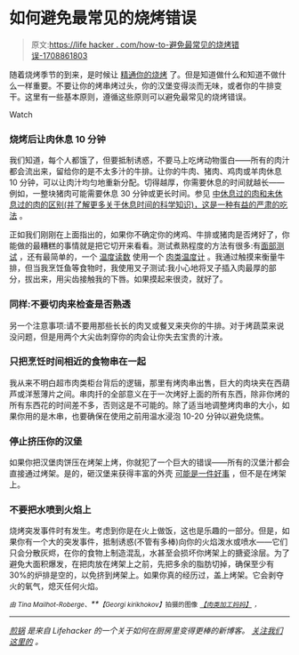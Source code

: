 # 如何避免最常见的烧烤错误

> 原文:[https://life hacker . com/how-to-避免最常见的烧烤错误-1708861803](https://lifehacker.com/how-to-avoid-the-most-common-grilling-mistakes-1708861803)

随着烧烤季节的到来，是时候让 [精通你的烧烤](https://lifehacker.com/know-how-to-cook-anything-on-the-grill-with-this-infogr-1599262922) 了。但是知道做什么和知道不做什么一样重要。不要让你的烤串烤过头，你的汉堡变得淡而无味，或者你的牛排变干。这里有一些基本原则，遵循这些原则可以避免最常见的烧烤错误。

Watch

### **烧烤后让肉休息 10 分钟**

我们知道，每个人都饿了，但要抵制诱惑，不要马上吃烤动物蛋白——所有的肉汁都会流出来，留给你的是不太多汁的牛排。让你的牛肉、猪肉、鸡肉或羊肉休息 10 分钟，可以让肉汁均匀地重新分配。切得越厚，你需要休息的时间就越长——例如，一整块猪肉可能需要休息 30 分钟或更长时间。参见 [中休息过的肉和未休息过的肉的区别(并了解更多关于休息时间的科学知识)，这是一种有益的严肃的吃法](http://www.seriouseats.com/2009/12/how-to-have-juicy-meats-steaks-the-food-lab-the-importance-of-resting-grilling.html) 。

正如我们刚刚在上面指出的，如果你不确定你的烤鸡、牛排或猪肉是否烤好了，你能做的最糟糕的事情就是把它切开来看看。测试煮熟程度的方法有很多:有[面部测试](http://lifehacker.com/check-how-done-your-steaks-are-with-the-face-test-5874801) ，还有最简单的，一个 [温度读数](http://www.foodnetwork.com/recipes/articles/meat-and-poultry-temperature-guide.html) 使用一个 [肉类温度计](http://lifehacker.com/the-thermapen-is-the-last-cooking-thermometer-youll-ev-1470085413) 。我通过触摸来衡量牛排，但当我烹饪鱼等食物时，我使用叉子测试:我小心地将叉子插入肉最厚的部分，拔出来，用尖齿接触我的下唇。如果摸起来很烫，就好了。

### **同样:不要切肉来检查是否熟透**

另一个注意事项:请不要用那些长长的肉叉或餐叉来夹你的牛排。对于烤蔬菜来说没问题，但是用两个大尖齿刺穿你的肉会让你失去宝贵的汁液。

### **只把烹饪时间相近的食物串在一起**

我从来不明白超市肉类柜台背后的逻辑，那里有烤肉串出售，巨大的肉块夹在西葫芦或洋葱薄片之间。串肉扦的全部意义在于一次烤好上面的所有东西，除非你烤的所有东西花的时间差不多，否则这是不可能的。除了适当地调整烤肉串的大小，如果你用的是木串，也要确保在使用之前用温水浸泡 10-20 分钟以避免烧焦。

### **停止挤压你的汉堡**

如果你把汉堡肉饼压在烤架上烤，你就犯了一个巨大的错误——所有的汉堡汁都会直接通过烤架。是的，砸汉堡来获得丰富的外壳 [可能是一件好事](https://lifehacker.com/smash-your-burgers-the-correct-way-5944205) ，但不是在烤架上。

### 不要把水喷到火焰上

烧烤突发事件时有发生。考虑到你是在火上做饭，这也是乐趣的一部分。但是，如果你有一个大的突发事件，抵制诱惑(不管有多棒)向你的火焰泼水或喷水——它们只会分散灰烬，在你的食物上制造混乱，水甚至会损坏你烤架上的搪瓷涂层。为了避免大面积爆发，在把肉放在烤架上之前，先把多余的脂肪切掉，确保至少有 30%的炉排是空的，以免挤到烤架上。如果你真的经历过，盖上烤架。它会剥夺火的氧气，熄灭任何火焰。

*<small>由 Tina Mailhot-Roberge、</small>**<small>【Georgi kirikhokov】</small>*<small>拍摄的图像</small> [*<small>【肉类加工妈妈】</small>*](https://www.flickr.com/photos/mealmakeovermoms/3781193659/) *<small>，</small>*

* * *

[*煎锅*](http://skillet.lifehacker.com) *是来自 Lifehacker 的一个关于如何在厨房里变得更棒的新博客。* [*关注我们这里的*](http://www.twitter.com/skilletLH) *。*